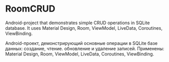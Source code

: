 # RoomCRUD

Android-project that demonstrates simple CRUD operations in SQLite database. It uses Material Design, Room, ViewModel, LiveData, Coroutines, ViewBinding.

Android-проект, демонстрирующий основные операции в SQLite базе данных: создание, чтение. обновление и удаление записей. Применены: Material Design, Room, ViewModel, LiveData, Coroutines, ViewBinding.
